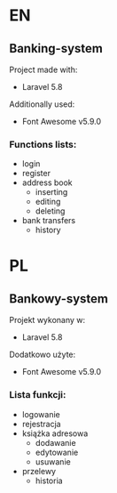 # EN
## Banking-system
Project made with:
- Laravel 5.8

Additionally used:
- Font Awesome v5.9.0

### Functions lists:
- login
- register
- address book
  - inserting
  - editing
  - deleting
- bank transfers
  - history


# PL

## Bankowy-system
Projekt wykonany w:
- Laravel 5.8

Dodatkowo użyte:
- Font Awesome v5.9.0

### Lista funkcji:
- logowanie
- rejestracja
- książka adresowa
  - dodawanie
  - edytowanie
  - usuwanie
- przelewy
  - historia
